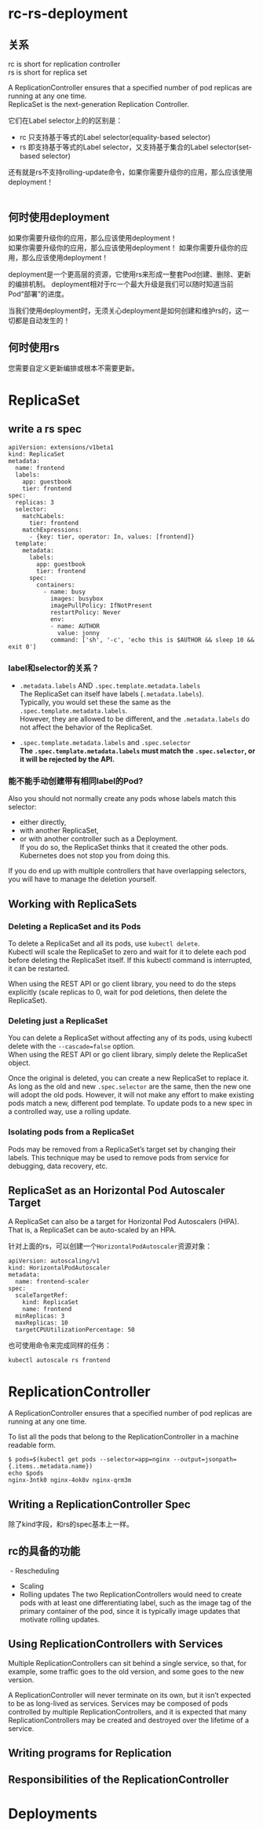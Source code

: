 # rc-rs-deployment
## 关系
rc is short for replication controller  
rs is short for replica set    

A ReplicationController ensures that a specified number of pod replicas are running at any one time.  
ReplicaSet is the next-generation Replication Controller.  

它们在Label selector上的的区别是： 
- rc 只支持基于等式的Label selector(equality-based selector)  
- rs 即支持基于等式的Label selector，又支持基于集合的Label selector(set-based selector)  

还有就是rs不支持rolling-update命令，如果你需要升级你的应用，那么应该使用deployment！  
  
## 何时使用deployment
如果你需要升级你的应用，那么应该使用deployment！  
如果你需要升级你的应用，那么应该使用deployment！ 
如果你需要升级你的应用，那么应该使用deployment！ 

deployment是一个更高层的资源，它使用rs来形成一整套Pod创建、删除、更新的编排机制。
deployment相对于rc一个最大升级是我们可以随时知道当前Pod“部署”的进度。  

当我们使用deployment时，无须关心deployment是如何创建和维护rs的，这一切都是自动发生的！  

## 何时使用rs
您需要自定义更新编排或根本不需要更新。  

# ReplicaSet
## write a rs spec
```
apiVersion: extensions/v1beta1
kind: ReplicaSet
metadata:
  name: frontend
  labels:
    app: guestbook
    tier: frontend
spec:
  replicas: 3
  selector:
    matchLabels:
      tier: frontend
    matchExpressions:
      - {key: tier, operator: In, values: [frontend]}
  template:
    metadata:
      labels:
        app: guestbook
        tier: frontend
      spec:
        containers:
          - name: busy
            images: busybox
            imagePullPolicy: IfNotPresent
            restartPolicy: Never
            env:
            - name: AUTHOR
              value: jonny
            command: ['sh', '-c', 'echo this is $AUTHOR && sleep 10 && exit 0']
```

### label和selector的关系？
  - `.metadata.labels` AND `.spec.template.metadata.labels`  
  The ReplicaSet can itself have labels (`.metadata.labels`).  
  Typically, you would set these the same as the `.spec.template.metadata.labels`.  
  However, they are allowed to be different, and the `.metadata.labels` do not affect the behavior of the ReplicaSet.  

  - `.spec.template.metadata.labels` and `.spec.selector`  
  **The `.spec.template.metadata.labels` must match the `.spec.selector`, or it will be rejected by the API.**  

### 能不能手动创建带有相同label的Pod?
Also you should not normally create any pods whose labels match this selector:  
  - either directly, 
  - with another ReplicaSet, 
  - or with another controller such as a Deployment.  
If you do so, the ReplicaSet thinks that it created the other pods. Kubernetes does not stop you from doing this.  

If you do end up with multiple controllers that have overlapping selectors, you will have to manage the deletion yourself.  

## Working with ReplicaSets
### Deleting a ReplicaSet and its Pods

To delete a ReplicaSet and all its pods, use `kubectl delete`.   
Kubectl will scale the ReplicaSet to zero and wait for it to delete each pod before deleting the ReplicaSet itself. 
If this kubectl command is interrupted, it can be restarted.

When using the REST API or go client library, you need to do the steps explicitly (scale replicas to 0, wait for pod deletions, 
then delete the ReplicaSet).  

### Deleting just a ReplicaSet

You can delete a ReplicaSet without affecting any of its pods, using kubectl delete with the `--cascade=false` option.  
When using the REST API or go client library, simply delete the ReplicaSet object.  

Once the original is deleted, you can create a new ReplicaSet to replace it. 
As long as the old and new `.spec.selector` are the same, then the new one will adopt the old pods. 
However, it will not make any effort to make existing pods match a new, different pod template. 
To update pods to a new spec in a controlled way, use a rolling update.

### Isolating pods from a ReplicaSet
Pods may be removed from a ReplicaSet’s target set by changing their labels. This technique may be used to remove pods from service for debugging, data recovery, etc.  

## ReplicaSet as an Horizontal Pod Autoscaler Target
A ReplicaSet can also be a target for Horizontal Pod Autoscalers (HPA). That is, a ReplicaSet can be auto-scaled by an HPA.   

针对上面的rs，可以创建一个`HorizontalPodAutoscaler`资源对象：  
```
apiVersion: autoscaling/v1
kind: HorizontalPodAutoscaler
metadata:
  name: frontend-scaler
spec:
  scaleTargetRef:
    kind: ReplicaSet
    name: frontend
  minReplicas: 3
  maxReplicas: 10
  targetCPUUtilizationPercentage: 50
```  

也可使用命令来完成同样的任务：  
```
kubectl autoscale rs frontend
```

# ReplicationController
A ReplicationController ensures that a specified number of pod replicas are running at any one time.  

To list all the pods that belong to the ReplicationController in a machine readable form.  
```
$ pods=$(kubectl get pods --selector=app=nginx --output=jsonpath={.items..metadata.name})
echo $pods
nginx-3ntk0 nginx-4ok8v nginx-qrm3m
```

## Writing a ReplicationController Spec
除了kind字段，和rs的spec基本上一样。

## rc的具备的功能
  - Rescheduling
  - Scaling
  - Rolling updates
The two ReplicationControllers would need to create pods with at least one differentiating label, such as the image tag of the primary container of the pod, since it is typically image updates that motivate rolling updates.  

## Using ReplicationControllers with Services
Multiple ReplicationControllers can sit behind a single service, so that, for example, some traffic goes to the old version, and some goes to the new version.  

A ReplicationController will never terminate on its own, but it isn’t expected to be as long-lived as services. Services may be composed of pods controlled by multiple ReplicationControllers, and it is expected that many ReplicationControllers may be created and destroyed over the lifetime of a service.  

## Writing programs for Replication
## Responsibilities of the ReplicationController

# Deployments

